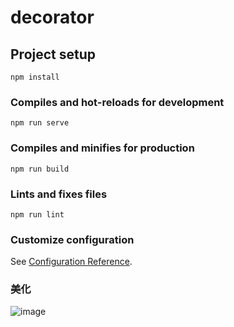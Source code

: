 # decorator

## Project setup
```
npm install
```

### Compiles and hot-reloads for development
```
npm run serve
```

### Compiles and minifies for production
```
npm run build
```

### Lints and fixes files
```
npm run lint
```

### Customize configuration
See [Configuration Reference](https://cli.vuejs.org/config/).

### 美化
![image](https://user-images.githubusercontent.com/116490141/205441557-3b41d88d-ca8f-4827-8aa3-a0cef9618a0f.png)

